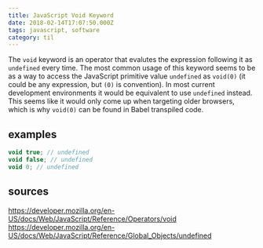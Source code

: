 ```yaml
---
title: JavaScript Void Keyword
date: 2018-02-14T17:07:50.000Z
tags: javascript, software
category: til
---
```


The `void` keyword is an operator that evalutes the expression following it as `undefined` every time. The most common usage of this keyword seems to be as a way to access the JavaScript primitive value `undefined` as `void(0)` (it could be any expression, but `(0)` is convention). In most current development environments it would be equivalent to use `undefined` instead. This seems like it would only come up when targeting older browsers, which is why `void(0)` can be found in Babel transpiled code.

## examples

```javascript
void true; // undefined
void false; // undefined
void 0; // undefined
```

## sources

https://developer.mozilla.org/en-US/docs/Web/JavaScript/Reference/Operators/void
https://developer.mozilla.org/en-US/docs/Web/JavaScript/Reference/Global_Objects/undefined
